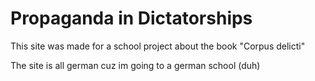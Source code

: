 # Propaganda in Dictatorships

This site was made for a school project about the book "Corpus delicti"

The site is all german cuz im going to a german school (duh)
